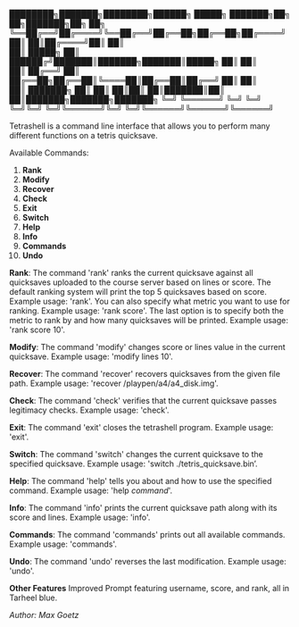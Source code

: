 
████████╗███████╗████████╗██████╗  █████╗ ███████╗██╗  ██╗███████╗██╗     ██╗     
╚══██╔══╝██╔════╝╚══██╔══╝██╔══██╗██╔══██╗██╔════╝██║  ██║██╔════╝██║     ██║     
   ██║   █████╗     ██║   ██████╔╝███████║███████╗███████║█████╗  ██║     ██║     
   ██║   ██╔══╝     ██║   ██╔══██╗██╔══██║╚════██║██╔══██║██╔══╝  ██║     ██║     
   ██║   ███████╗   ██║   ██║  ██║██║  ██║███████║██║  ██║███████╗███████╗███████╗
   ╚═╝   ╚══════╝   ╚═╝   ╚═╝  ╚═╝╚═╝  ╚═╝╚══════╝╚═╝  ╚═╝╚══════╝╚══════╝╚══════╝
                                                                                   

Tetrashell is a command line interface that allows you to perform many different functions on a tetris quicksave.

Available Commands:
1. **Rank**
2. **Modify**
3. **Recover**
4. **Check**
5. **Exit**
6. **Switch**
7. **Help**
8. **Info**
9. **Commands**
10. **Undo**


**Rank**:
	The command 'rank' ranks the current quicksave against all quicksaves uploaded to the course server based on lines or score. The default ranking system will print the top 5 quicksaves based on score. Example usage: 'rank'.
	You can also specify what metric you want to use for ranking. Example usage: 'rank score'.
	The last option is to specify both the metric to rank by and how many quicksaves will be printed. Example usage: 'rank score 10'.

**Modify**:
	The command 'modify' changes score or lines value in the current quicksave. Example usage: 'modify lines 10'.

**Recover**:
        The command 'recover' recovers quicksaves from the given file path. Example usage: 'recover /playpen/a4/a4_disk.img'.

**Check**:
	The command 'check' verifies that the current quicksave passes legitimacy checks. Example usage: 'check'.

**Exit**:
	The command 'exit' closes the tetrashell program. Example usage: 'exit'.

**Switch**:
	The command 'switch' changes the current quicksave to the specified quicksave. Example usage: 'switch ./tetris_quicksave.bin’.

**Help**:
	The command 'help' tells you about and how to use the specified command. Example usage: 'help *command*'.

**Info**:
	The command 'info' prints the current quicksave path along with its score and lines. Example usage: 'info'.

**Commands**:
	The command 'commands' prints out all available commands. Example usage: 'commands'.

**Undo**:
	The command 'undo' reverses the last modification. Example usage: 'undo'.

**Other Features**
	Improved Prompt featuring username, score, and rank, all in Tarheel blue.

_Author: Max Goetz_
